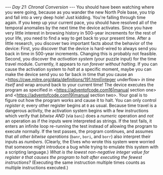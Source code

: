 *--- Day 21: Chronal Conversion ---*
You should have been watching where you were going, because as you wander the new North Pole base, you trip and fall into a very deep hole!
Just kidding.  You're falling through time again.
If you keep up your current pace, you should have resolved all of the temporal anomalies by the next time the device activates. Since you have very little interest in browsing history in 500-year increments for the rest of your life, you need to find a way to get back to your present time.
After a little research, you discover two important facts about the behavior of the device:
First, you discover that the device is hard-wired to always send you back in time in 500-year increments. Changing this is probably not feasible.
Second, you discover the *activation system* (your puzzle input) for the time travel module.  Currently, it appears to *run forever without halting*.
If you can cause the activation system to *halt* at a specific moment, maybe you can make the device send you so far back in time that you cause an <https://cwe.mitre.org/data/definitions/191.html|integer underflow> *in time itself* and wrap around back to your current time!
The device executes the program as specified in <https://adventofcode.com16|manual section one> and <https://adventofcode.com19|manual section two>.
Your goal is to figure out how the program works and cause it to halt.  You can only control *register `0`*; every other register begins at `0` as usual.
Because time travel is a dangerous activity, the activation system begins with a few instructions which verify that *bitwise AND* (via `bani`) does a *numeric* operation and *not* an operation as if the inputs were interpreted as strings. If the test fails, it enters an infinite loop re-running the test instead of allowing the program to execute normally.  If the test passes, the program continues, and assumes that *all other bitwise operations* (`banr`, `bori`, and `borr`) also interpret their inputs as *numbers*. (Clearly, the Elves who wrote this system were worried that someone might introduce a bug while trying to emulate this system with a scripting language.)
*What is the lowest non-negative integer value for register `0` that causes the program to halt after executing the fewest instructions?* (Executing the same instruction multiple times counts as multiple instructions executed.)
